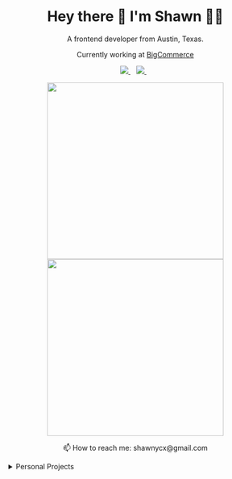 <h1 align='center'>
  Hey there 👋 I'm Shawn 👨‍💻
</h1>

<p align='center'>
  A frontend developer from Austin, Texas.
</p>

<p align='center'>
  Currently working at <a href="https://www.bigcommerce.com/" target='_blank' rel='noopener noreferrer'>BigCommerce</a>
</p>

<p align='center'>
  <a href="https://www.linkedin.com/in/shawnycx/" target='_blank' rel='noopener noreferrer'>
    <img src="https://img.shields.io/badge/linkedin-%230077B5.svg?&style=for-the-badge&logo=linkedin&logoColor=white" />
  </a>&nbsp;&nbsp;
  
  <a href="https://stackoverflow.com/users/9430279/shawn-yap" target='_blank' rel='noopener noreferrer'>
    <img src="https://img.shields.io/badge/Stack_Overflow-FE7A16?style=for-the-badge&logo=stack-overflow&logoColor=white" />
  </a>&nbsp;&nbsp;  
</p>

<p align='center'>
  <a href="#"><img src="https://github-readme-stats.vercel.app/api?username=shawn-ycx&show_icons=true&count_private=true&theme=dark" width="350"></a>
  <a href="#"><img src="https://github-readme-stats.vercel.app/api?username=shawnycx&show_icons=true&count_private=true&theme=dark" width="350"></a>
</p>

<p align='center'>
  📫 How to reach me: shawnycx@gmail.com
</p>

<details>
  <summary>Personal Projects</summary>
  
### Dashboard
  <a href="https://chakra-ui.com/" target='_blank' rel='noopener noreferrer'>
    <img src="https://img.shields.io/badge/Chakra--UI-319795?style=for-the-badge&logo=chakra-ui&logoColor=white" />
  </a>&nbsp;&nbsp;
  
  <a href="https://tailwindcss.com/" target='_blank' rel='noopener noreferrer'>
    <img src="https://img.shields.io/badge/Tailwind_CSS-38B2AC?style=for-the-badge&logo=tailwind-css&logoColor=white" />
  </a>&nbsp;&nbsp;
  
  <a href="https://nextjs.org/" target='_blank' rel='noopener noreferrer'>
    <img src="https://img.shields.io/badge/next.js-000000?style=for-the-badge&logo=nextdotjs&logoColor=white" />
  </a>&nbsp;&nbsp;
  
  #### Provide a space for easy access to pinned websites along with other useful widgets
</details>

